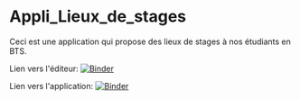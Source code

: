 # Appli_Lieux_de_stages
Ceci est une application qui propose des lieux de stages à nos étudiants en BTS.

Lien vers l'éditeur:
[![Binder](https://mybinder.org/badge_logo.svg)](https://mybinder.org/v2/gh/dfialaire/Appli_Lieux_de_stages/HEAD)

Lien vers l'application:
[![Binder](https://mybinder.org/badge_logo.svg)](https://mybinder.org/v2/gh/dfialaire/Appli_Lieux_de_stages/HEAD?urlpath=%2Fvoila%2Frender%2FLieux_de_stages.ipynb)

